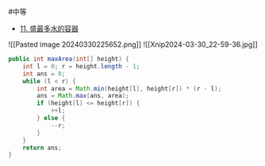 #中等 

* [11. 盛最多水的容器](https://leetcode.cn/problems/container-with-most-water/)

![[Pasted image 20240330225652.png]]
![[Xnip2024-03-30_22-59-36.jpg]]


```java
public int maxArea(int[] height) {
	int l = 0; r = height.length - 1;
	int ans = 0;
	while (l < r) {
		int area = Math.min(height[l], height[r]) * (r - l);
		ans = Math.max(ans, area);
		if (height[l] <= height[r]) {
			++l;
		} else {
			--r;
		}
	}
	return ans;
}

```